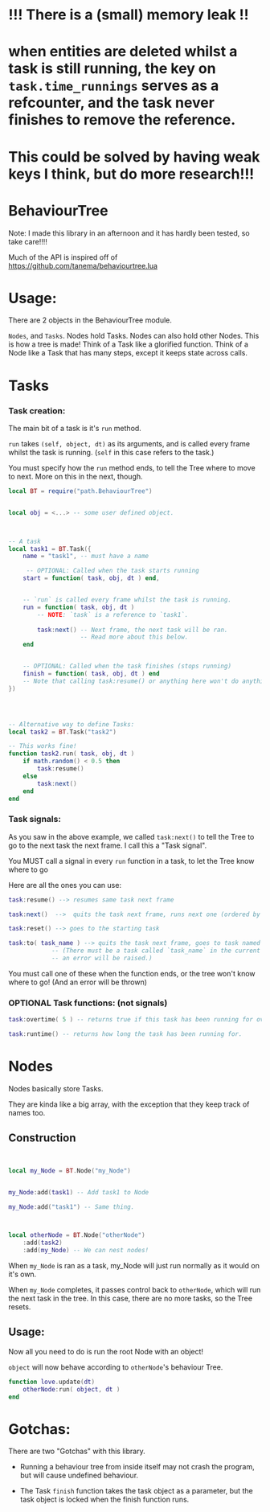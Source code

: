 
# !!! There is a (small) memory leak !!
# when entities are deleted whilst a task is still running, the key on `task.time_runnings` serves as a refcounter, and the task never finishes to remove the reference.
# This could be solved by having weak keys I think, but do more research!!!

# BehaviourTree

Note: I made this library in an afternoon and it has hardly been tested, so take care!!!!

Much of the API is inspired off of https://github.com/tanema/behaviourtree.lua


# Usage:

There are 2 objects in the BehaviourTree module.

`Nodes`, and `Tasks`. Nodes hold Tasks. Nodes can also hold other Nodes. This is how a tree is made!
Think of a Task like a glorified function.
Think of a Node like a Task that has many steps, except it keeps state across calls.



# Tasks

### Task creation:
The main bit of a task is it's `run` method.

`run` takes `(self, object, dt)` as its arguments, and is called every frame whilst the task is running.
(`self` in this case refers to the task.)

You must specify how the `run` method ends, to tell the Tree where to move to next. More on this in the next, though.
```lua
local BT = require("path.BehaviourTree")


local obj = <...> -- some user defined object.



-- A task
local task1 = BT.Task({
    name = "task1", -- must have a name

     -- OPTIONAL: Called when the task starts running
    start = function( task, obj, dt ) end,


    -- `run` is called every frame whilst the task is running.
    run = function( task, obj, dt )
        -- NOTE: `task` is a reference to `task1`.
        
        task:next() -- Next frame, the next task will be ran. 
                    -- Read more about this below.
    end


    -- OPTIONAL: Called when the task finishes (stops running)
    finish = function( task, obj, dt ) end
    -- Note that calling task:resume() or anything here won't do anything.
})




-- Alternative way to define Tasks:
local task2 = BT.Task("task2")

-- This works fine!
function task2.run( task, obj, dt )
    if math.random() < 0.5 then
        task:resume()
    else
        task:next()
    end
end
```


### Task signals:
As you saw in the above example, we called `task:next()` to tell the Tree to go to the next task the next frame. I call this a "Task signal".

You MUST call a signal in every `run` function in a task, to let the Tree know where to go

Here are all the ones you can use:
```lua
task:resume() --> resumes same task next frame

task:next()  -->  quits the task next frame, runs next one (ordered by :add() order.)

task:reset() --> goes to the starting task

task:to( task_name ) --> quits the task next frame, goes to task named `task_name`.
            -- (There must be a task called `task_name` in the current Node, else
            -- an error will be raised.)
```
You must call one of these when the function ends, or the tree won't know where to go!
(And an error will be thrown)


### OPTIONAL Task functions: (not signals)
```lua
task:overtime( 5 ) -- returns true if this task has been running for over 5 seconds, false otherwise

task:runtime() -- returns how long the task has been running for.
```


# Nodes

Nodes basically store Tasks.

They are kinda like a big array, with the exception that they keep track of names too.

## Construction
```lua


local my_Node = BT.Node("my_Node")


my_Node:add(task1) -- Add task1 to Node

my_Node:add("task1") -- Same thing.



local otherNode = BT.Node("otherNode")
    :add(task2)
    :add(my_Node) -- We can nest nodes!
```
When `my_Node` is ran as a task, my_Node will just run normally as it would on it's own.

When `my_Node` completes, it passes control back to `otherNode`, which will run
the next task in the tree. In this case, there are no more tasks, so the Tree resets.


## Usage:

Now all you need to do is run the root Node with an object!

`object` will now behave according to `otherNode`'s behaviour Tree.
```lua
function love.update(dt)
    otherNode:run( object, dt )
end
```

# Gotchas:

There are two "Gotchas" with this library.

- Running a behaviour tree from inside itself may not crash the program, but will cause undefined behaviour.

- The Task `finish` function takes the task object as a parameter, but the task object is locked when the finish function runs.



